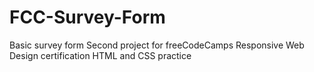 # FCC-Survey-Form
Basic survey form 
Second project for freeCodeCamps Responsive Web Design certification
HTML and CSS practice
